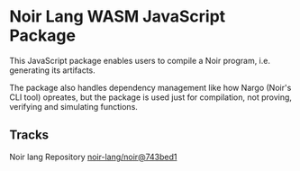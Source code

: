 # Noir Lang WASM JavaScript Package

This JavaScript package enables users to compile a Noir program, i.e. generating its artifacts.

The package also handles dependency management like how Nargo (Noir's CLI tool) opreates, but the package is used just for compilation, not proving, verifying and simulating functions.

## Tracks
Noir lang Repository [noir-lang/noir@743bed1](https://github.com/noir-lang/noir/tree/743bed132e93c8defc7c6c5f58b974be9bb24f43)
